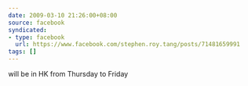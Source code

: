```yaml
---
date: 2009-03-10 21:26:00+08:00
source: facebook
syndicated:
- type: facebook
  url: https://www.facebook.com/stephen.roy.tang/posts/71481659991
tags: []
---
```


will be in HK from Thursday to Friday